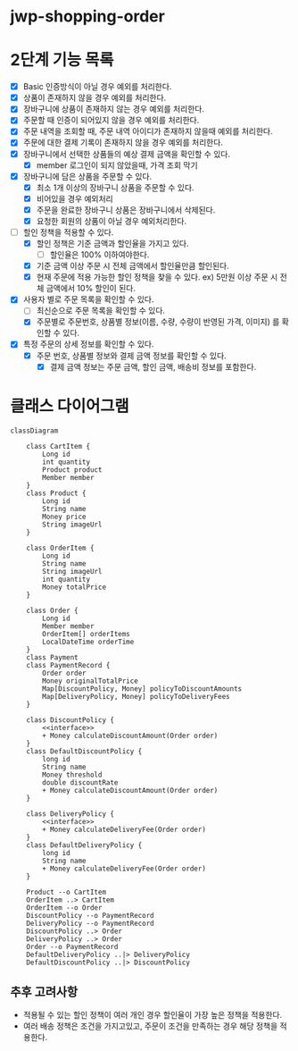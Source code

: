 # jwp-shopping-order

# 2단계 기능 목록

- [x] Basic 인증방식이 아닐 경우 예외를 처리한다.
- [x] 상품이 존재하지 않을 경우 예외를 처리한다.
- [x] 장바구니에 상품이 존재하지 않는 경우 예외를 처리한다.
- [x] 주문할 때 인증이 되어있지 않을 경우 예외를 처리한다.
- [x] 주문 내역을 조회할 때, 주문 내역 아이디가 존재하지 않을때 예외를 처리한다.
- [x] 주문에 대한 결제 기록이 존재하지 않을 경우 예외를 처리한다.
- [x] 장바구니에서 선택한 상품들의 예상 결제 금액을 확인할 수 있다.
    - [x] member 로그인이 되지 않았을때, 가격 조회 막기
- [x] 장바구니에 담은 상품을 주문할 수 있다.
    - [x] 최소 1개 이상의 장바구니 상품을 주문할 수 있다.
    - [x] 비어있을 경우 예외처리
    - [x] 주문을 완료한 장바구니 상품은 장바구니에서 삭제된다.
    - [x] 요청한 회원의 상품이 아닐 경우 예외처리한다.
- [ ] 할인 정책을 적용할 수 있다.
    - [x] 할인 정책은 기준 금액과 할인율을 가지고 있다.
        - [ ] 할인율은 100% 이하여야한다.
    - [x] 기준 금액 이상 주문 시 전체 금액에서 할인율만큼 할인된다.
    - [x] 현재 주문에 적용 가능한 할인 정책을 찾을 수 있다.
      ex) 5만원 이상 주문 시 전체 금액에서 10% 할인이 된다.
- [x] 사용자 별로 주문 목록을 확인할 수 있다.
    - [ ] 최신순으로 주문 목록을 확인할 수 있다.
    - [x] 주문별로 주문번호, 상품별 정보(이름, 수량, 수량이 반영된 가격, 이미지) 를 확인할 수 있다.
- [x] 특정 주문의 상세 정보를 확인할 수 있다.
    - [x] 주문 번호, 상품별 정보와 결제 금액 정보를 확인할 수 있다.
        - [x] 결제 금액 정보는 주문 금액, 할인 금액, 배송비 정보를 포함한다.

# 클래스 다이어그램

```mermaid
classDiagram

    class CartItem {
        Long id
        int quantity
        Product product
        Member member
    }
    class Product {
        Long id
        String name
        Money price
        String imageUrl
    }

    class OrderItem {
        Long id
        String name
        String imageUrl
        int quantity
        Money totalPrice
    }

    class Order {
        Long id
        Member member
        OrderItem[] orderItems
        LocalDateTime orderTime
    }
    class Payment
    class PaymentRecord {
        Order order
        Money originalTotalPrice
        Map[DiscountPolicy, Money] policyToDiscountAmounts
        Map[DeliveryPolicy, Money] policyToDeliveryFees
    }

    class DiscountPolicy {
        <<interface>>
        + Money calculateDiscountAmount(Order order)
    }
    class DefaultDiscountPolicy {
        long id
        String name
        Money threshold
        double discountRate
        + Money calculateDiscountAmount(Order order)
    }

    class DeliveryPolicy {
        <<interface>>
        + Money calculateDeliveryFee(Order order)
    }
    class DefaultDeliveryPolicy {
        long id
        String name
        + Money calculateDeliveryFee(Order order)
    }

    Product --o CartItem
    OrderItem ..> CartItem
    OrderItem --o Order
    DiscountPolicy --o PaymentRecord
    DeliveryPolicy --o PaymentRecord
    DiscountPolicy ..> Order
    DeliveryPolicy ..> Order
    Order --o PaymentRecord
    DefaultDeliveryPolicy ..|> DeliveryPolicy
    DefaultDiscountPolicy ..|> DiscountPolicy

```

## 추후 고려사항

- 적용될 수 있는 할인 정책이 여러 개인 경우 할인율이 가장 높은 정책을 적용한다.
- 여러 배송 정책은 조건을 가지고있고, 주문이 조건을 만족하는 경우 해당 정책을 적용한다.